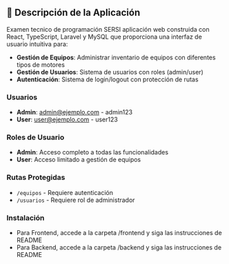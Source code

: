 ## 🚀 Descripción de la Aplicación

Examen tecnico de programación SERSI
aplicación web construida con React, TypeScript, Laravel y MySQL que proporciona una interfaz de usuario intuitiva para:

- **Gestión de Equipos**: Administrar inventario de equipos con diferentes tipos de motores
- **Gestión de Usuarios**: Sistema de usuarios con roles (admin/user)
- **Autenticación**: Sistema de login/logout con protección de rutas

### Usuarios
- **Admin**: admin@ejemplo.com - admin123
- **User**: user@ejemplo.com - user123

### Roles de Usuario
- **Admin**: Acceso completo a todas las funcionalidades
- **User**: Acceso limitado a gestión de equipos

### Rutas Protegidas
- `/equipos` - Requiere autenticación
- `/usuarios` - Requiere rol de administrador

### Instalación
- Para Frontend, accede a la carpeta /frontend y siga las instrucciones de README
- Para Backend, accede a la carpeta /backend y siga las instrucciones de README
